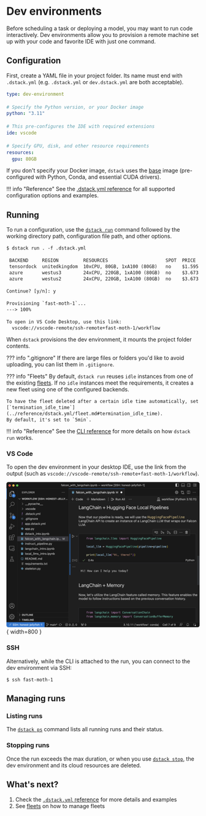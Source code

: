 # Dev environments

Before scheduling a task or deploying a model, you may want to run code interactively. Dev environments allow you to
provision a remote machine set up with your code and favorite IDE with just one command.

## Configuration

First, create a YAML file in your project folder. Its name must end with `.dstack.yml` (e.g. `.dstack.yml` or `dev.dstack.yml` are
both acceptable).

<div editor-title=".dstack.yml"> 

```yaml
type: dev-environment

# Specify the Python version, or your Docker image
python: "3.11"

# This pre-configures the IDE with required extensions
ide: vscode

# Specify GPU, disk, and other resource requirements
resources:
  gpu: 80GB
```

</div>

If you don't specify your Docker image, `dstack` uses the [base](https://hub.docker.com/r/dstackai/base/tags) image
(pre-configured with Python, Conda, and essential CUDA drivers).

!!! info "Reference"
    See the [.dstack.yml reference](reference/dstack.yml/dev-environment.md)
    for all supported configuration options and examples.

## Running

To run a configuration, use the [`dstack run`](reference/cli/index.md#dstack-run) command followed by the working directory path, 
configuration file path, and other options.

<div class="termy">

```shell
$ dstack run . -f .dstack.yml

 BACKEND     REGION         RESOURCES                     SPOT  PRICE
 tensordock  unitedkingdom  10xCPU, 80GB, 1xA100 (80GB)   no    $1.595
 azure       westus3        24xCPU, 220GB, 1xA100 (80GB)  no    $3.673
 azure       westus2        24xCPU, 220GB, 1xA100 (80GB)  no    $3.673
 
Continue? [y/n]: y

Provisioning `fast-moth-1`...
---> 100%

To open in VS Code Desktop, use this link:
  vscode://vscode-remote/ssh-remote+fast-moth-1/workflow
```

</div>

When `dstack` provisions the dev environment, it mounts the project folder contents.

??? info ".gitignore"
    If there are large files or folders you'd like to avoid uploading, 
    you can list them in `.gitignore`.

??? info "Fleets"
    By default, `dstack run` reuses `idle` instances from one of the existing [fleets](fleets.md). 
    If no `idle` instances meet the requirements, it creates a new fleet using one of the configured backends.
   
    To have the fleet deleted after a certain idle time automatically, set
    [`termination_idle_time`](../reference/dstack.yml/fleet.md#termination_idle_time).
    By default, it's set to `5min`.

!!! info "Reference"
    See the [CLI reference](reference/cli/index.md#dstack-run) for more details
    on how `dstack run` works.

### VS Code

To open the dev environment in your desktop IDE, use the link from the output 
(such as `vscode://vscode-remote/ssh-remote+fast-moth-1/workflow`).

![](../assets/images/dstack-vscode-jupyter.png){ width=800 }

### SSH

Alternatively, while the CLI is attached to the run, you can connect to the dev environment via SSH:

<div class="termy">

```shell
$ ssh fast-moth-1
```

</div>

## Managing runs

### Listing runs

The [`dstack ps`](reference/cli/index.md#dstack-ps) command lists all running runs and their status.

### Stopping runs

Once the run exceeds the max duration,
or when you use [`dstack stop`](reference/cli/index.md#dstack-stop), 
the dev environment and its cloud resources are deleted.

[//]: # (TODO: Mention `dstack logs` and `dstack logs -d`)

## What's next?

1. Check the [`.dstack.yml` reference](reference/dstack.yml/dev-environment.md) for more details and examples
2. See [fleets](fleets.md) on how to manage fleets